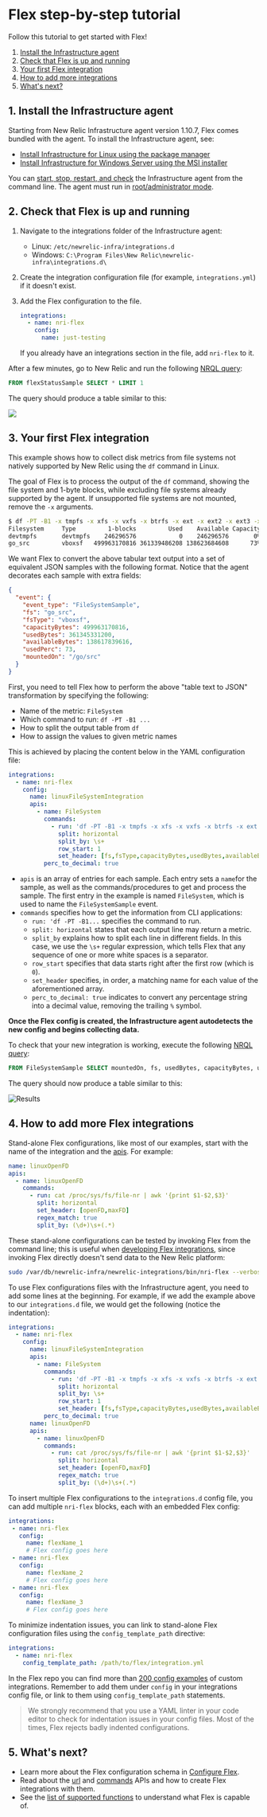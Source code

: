 # Flex step-by-step tutorial

Follow this tutorial to get started with Flex!

1. [Install the Infrastructure agent](#InstalltheInfrastructureagent)
2. [Check that Flex is up and running](#CheckthatFlexisupandrunning)
3. [Your first Flex integration](#YourfirstFlexintegration)
4. [How to add more integrations](#Howtoaddmoreintegrations)
5. [What's next?](#Whatsnext)

##  1. <a name='InstalltheInfrastructureagent'></a>Install the Infrastructure agent

Starting from New Relic Infrastructure agent version 1.10.7, Flex comes bundled with the agent. To install the Infrastructure agent, see:

- [Install Infrastructure for Linux using the package manager](https://docs.newrelic.com/docs/infrastructure/install-configure-manage-infrastructure/linux-installation/install-infrastructure-linux-using-package-manager)
- [Install Infrastructure for Windows Server using the MSI installer](https://docs.newrelic.com/docs/infrastructure/install-configure-manage-infrastructure/windows-installation/install-infrastructure-windows-server-using-msi-installer)

You can [start, stop, restart, and check](https://docs.newrelic.com/docs/infrastructure/new-relic-infrastructure/configuration/start-stop-restart-check-infrastructure-agent-status) the Infrastructure agent from the command line. The agent must run in [root/administrator mode](https://docs.newrelic.com/docs/infrastructure/install-configure-infrastructure/linux-installation/linux-agent-running-modes).

##  2. <a name='CheckthatFlexisupandrunning'></a>Check that Flex is up and running

1. Navigate to the integrations folder of the Infrastructure agent:
    * Linux: `/etc/newrelic-infra/integrations.d`
    * Windows: `C:\Program Files\New Relic\newrelic-infra\integrations.d\`
2. Create the integration configuration file (for example, `integrations.yml`) if it doesn't exist.
2. Add the Flex configuration to the file.

   ```yaml
   integrations:
     - name: nri-flex
       config:
         name: just-testing
   ```
   If you already have an integrations section in the file, add `nri-flex` to it.

After a few minutes, go to New Relic and run the following [NRQL query](https://docs.newrelic.com/docs/query-data/nrql-new-relic-query-language):

```sql 
FROM flexStatusSample SELECT * LIMIT 1
```

The query should produce a table similar to this:

![](./img/basic-table.png)

##  3. <a name='YourfirstFlexintegration'></a>Your first Flex integration

This example shows how to collect disk metrics from file systems not natively supported by New Relic using the `df` command in Linux.

The goal of Flex is to process the output of the `df` command, showing the file system and 1-byte blocks, while excluding file systems already supported by the agent. If unsupported file systems are not mounted, remove the `-x` arguments.

```bash
$ df -PT -B1 -x tmpfs -x xfs -x vxfs -x btrfs -x ext -x ext2 -x ext3 -x ext4
Filesystem     Type         1-blocks         Used    Available Capacity Mounted on
devtmpfs       devtmpfs    246296576            0    246296576       0% /dev
go_src         vboxsf   499963170816 361339486208 138623684608      73% /go/src
``` 

We want Flex to convert the above tabular text output into a set of equivalent JSON samples with the following format. Notice that the agent decorates each sample with extra fields:

```json
{
  "event": {
    "event_type": "FileSystemSample",
    "fs": "go_src",
    "fsType": "vboxsf",
    "capacityBytes": 499963170816,
    "usedBytes": 361345331200,
    "availableBytes": 138617839616,
    "usedPerc": 73,
    "mountedOn": "/go/src"
  }
}
```

First, you need to tell Flex how to perform the above "table text to JSON" transformation by specifying the following:

- Name of the metric: `FileSystem`
- Which command to run: `df -PT -B1 ...`
- How to split the output table from `df`
- How to assign the values to given metric names

This is achieved by placing the content below in the YAML configuration file:

```yaml
integrations:
  - name: nri-flex
    config:
      name: linuxFileSystemIntegration
      apis:
        - name: FileSystem
          commands:
            - run: 'df -PT -B1 -x tmpfs -x xfs -x vxfs -x btrfs -x ext -x ext2 -x ext3 -x ext4'
              split: horizontal
              split_by: \s+
              row_start: 1
              set_header: [fs,fsType,capacityBytes,usedBytes,availableBytes,usedPerc,mountedOn]
          perc_to_decimal: true
```

- `apis` is an array of entries for each sample. Each entry sets a `name`for the sample, as well as the commands/procedures to get and process the sample. The first entry in the example is named `FileSystem`, which is used to name the `FileSystemSample` event.
- `commands` specifies how to get the information from CLI applications:
    - `run: 'df -PT -B1...` specifies the command to run.
    - `split: horizontal` states that each output line may return a metric.
    - `split_by` explains how to split each line in different fields. In this case, we use the `\s+` regular expression, which tells Flex that any sequence of one or more white spaces is a separator.
    - `row_start` specifies that data starts right after the first row (which is `0`).
    - `set_header` specifies, in order, a matching name for each value of the aforementioned array.
    - `perc_to_decimal: true` indicates to convert any percentage string into a decimal value, removing the trailing `%` symbol.

**Once the Flex config is created, the Infrastructure agent autodetects the new config and begins collecting data.**

To check that your new integration is working, execute the following [NRQL query](https://docs.newrelic.com/docs/query-data/nrql-new-relic-query-language):

```sql
FROM FileSystemSample SELECT mountedOn, fs, usedBytes, capacityBytes, usedBytes
```

The query should now produce a table similar to this:

![Results](./img/basic-filesystem.png)

##  4. <a name='Howtoaddmoreintegrations'></a>How to add more Flex integrations

Stand-alone Flex configurations, like most of our examples, start with the name of the integration and the [apis](./apis). For example:

```yaml
name: linuxOpenFD
apis:
  - name: linuxOpenFD
    commands:
      - run: cat /proc/sys/fs/file-nr | awk '{print $1-$2,$3}'
        split: horizontal
        set_header: [openFD,maxFD]
        regex_match: true
        split_by: (\d+)\s+(.*)
```
These stand-alone configurations can be tested by invoking Flex from the command line; this is useful when [developing Flex integrations](development), since invoking Flex directly doesn't send data to the New Relic platform:

```bash
sudo /var/db/newrelic-infra/newrelic-integrations/bin/nri-flex --verbose --pretty --config_file ./myconfig.yml
```

To use Flex configurations files with the Infrastructure agent, you need to add some lines at the beginning. For example, if we add the example above to our `integrations.d` file, we would get the following (notice the indentation):

```yaml
integrations:
  - name: nri-flex
    config:
      name: linuxFileSystemIntegration
      apis:
        - name: FileSystem
          commands:
            - run: 'df -PT -B1 -x tmpfs -x xfs -x vxfs -x btrfs -x ext -x ext2 -x ext3 -x ext4'
              split: horizontal
              split_by: \s+
              row_start: 1
              set_header: [fs,fsType,capacityBytes,usedBytes,availableBytes,usedPerc,mountedOn]
          perc_to_decimal: true
      name: linuxOpenFD
      apis:
        - name: linuxOpenFD
          commands:
            - run: cat /proc/sys/fs/file-nr | awk '{print $1-$2,$3}'
              split: horizontal
              set_header: [openFD,maxFD]
              regex_match: true
              split_by: (\d+)\s+(.*)
```
To insert multiple Flex configurations to the `integrations.d` config file, you can add multiple `nri-flex` blocks, each with an embedded Flex config:

```yaml
integrations:
 - name: nri-flex
   config:
     name: flexName_1
     # Flex config goes here
 - name: nri-flex
   config:
     name: flexName_2
     # Flex config goes here
 - name: nri-flex
   config:
     name: flexName_3
     # Flex config goes here
```
To minimize indentation issues, you can link to stand-alone Flex configuration files using the `config_template_path` directive:
```yaml
integrations:
  - name: nri-flex
    config_template_path: /path/to/flex/integration.yml
```

In the Flex repo you can find more than [200 config examples](../examples/flexConfigs) of custom integrations. Remember to add them under `config` in your integrations config file, or link to them using `config_template_path` statements.

>We strongly recommend that you use a YAML linter in your code editor to check for indentation issues in your config files. Most of the times, Flex rejects badly indented configurations.

##  5. <a name='Whatsnext'></a>What's next?

- Learn more about the Flex configuration schema in [Configure Flex](configure).
- Read about the [url](./apis/url) and [commands](./apis/command) APIs and how to create Flex integrations with them.
- See the [list of supported functions](functions) to understand what Flex is capable of.
